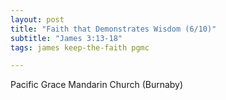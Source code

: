 ```yaml
---
layout: post
title: "Faith that Demonstrates Wisdom (6/10)"
subtitle: "James 3:13-18"
tags: james keep-the-faith pgmc

---
```

Pacific Grace Mandarin Church (Burnaby)
